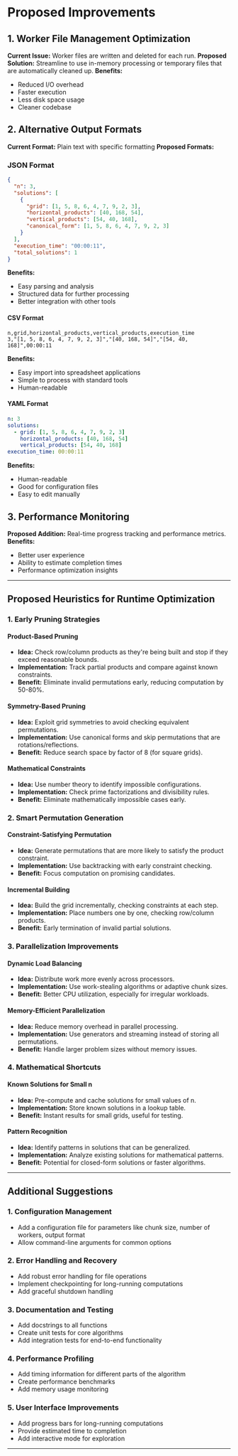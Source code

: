 # Proposed Improvements

## 1. Worker File Management Optimization

**Current Issue:** Worker files are written and deleted for each run.
**Proposed Solution:** Streamline to use in-memory processing or temporary files that are automatically cleaned up.
**Benefits:**

- Reduced I/O overhead
- Faster execution
- Less disk space usage
- Cleaner codebase

## 2. Alternative Output Formats

**Current Format:** Plain text with specific formatting
**Proposed Formats:**

### JSON Format

```json
{
  "n": 3,
  "solutions": [
    {
      "grid": [1, 5, 8, 6, 4, 7, 9, 2, 3],
      "horizontal_products": [40, 168, 54],
      "vertical_products": [54, 40, 168],
      "canonical_form": [1, 5, 8, 6, 4, 7, 9, 2, 3]
    }
  ],
  "execution_time": "00:00:11",
  "total_solutions": 1
}
```

**Benefits:**

- Easy parsing and analysis
- Structured data for further processing
- Better integration with other tools

#### CSV Format

```csv
n,grid,horizontal_products,vertical_products,execution_time
3,"[1, 5, 8, 6, 4, 7, 9, 2, 3]","[40, 168, 54]","[54, 40, 168]",00:00:11
```

**Benefits:**

- Easy import into spreadsheet applications
- Simple to process with standard tools
- Human-readable

#### YAML Format

```yaml
n: 3
solutions:
  - grid: [1, 5, 8, 6, 4, 7, 9, 2, 3]
    horizontal_products: [40, 168, 54]
    vertical_products: [54, 40, 168]
execution_time: 00:00:11
```

**Benefits:**

- Human-readable
- Good for configuration files
- Easy to edit manually

## 3. Performance Monitoring

**Proposed Addition:** Real-time progress tracking and performance metrics.
**Benefits:**

- Better user experience
- Ability to estimate completion times
- Performance optimization insights

---

## Proposed Heuristics for Runtime Optimization

### 1. Early Pruning Strategies

#### Product-Based Pruning

- **Idea:** Check row/column products as they're being built and stop if they exceed reasonable bounds.
- **Implementation:** Track partial products and compare against known constraints.
- **Benefit:** Eliminate invalid permutations early, reducing computation by 50-80%.

#### Symmetry-Based Pruning

- **Idea:** Exploit grid symmetries to avoid checking equivalent permutations.
- **Implementation:** Use canonical forms and skip permutations that are rotations/reflections.
- **Benefit:** Reduce search space by factor of 8 (for square grids).

#### Mathematical Constraints

- **Idea:** Use number theory to identify impossible configurations.
- **Implementation:** Check prime factorizations and divisibility rules.
- **Benefit:** Eliminate mathematically impossible cases early.

### 2. Smart Permutation Generation

#### Constraint-Satisfying Permutation

- **Idea:** Generate permutations that are more likely to satisfy the product constraint.
- **Implementation:** Use backtracking with early constraint checking.
- **Benefit:** Focus computation on promising candidates.

#### Incremental Building

- **Idea:** Build the grid incrementally, checking constraints at each step.
- **Implementation:** Place numbers one by one, checking row/column products.
- **Benefit:** Early termination of invalid partial solutions.

### 3. Parallelization Improvements

#### Dynamic Load Balancing

- **Idea:** Distribute work more evenly across processors.
- **Implementation:** Use work-stealing algorithms or adaptive chunk sizes.
- **Benefit:** Better CPU utilization, especially for irregular workloads.

#### Memory-Efficient Parallelization

- **Idea:** Reduce memory overhead in parallel processing.
- **Implementation:** Use generators and streaming instead of storing all permutations.
- **Benefit:** Handle larger problem sizes without memory issues.

### 4. Mathematical Shortcuts

#### Known Solutions for Small n

- **Idea:** Pre-compute and cache solutions for small values of n.
- **Implementation:** Store known solutions in a lookup table.
- **Benefit:** Instant results for small grids, useful for testing.

#### Pattern Recognition

- **Idea:** Identify patterns in solutions that can be generalized.
- **Implementation:** Analyze existing solutions for mathematical patterns.
- **Benefit:** Potential for closed-form solutions or faster algorithms.

---

## Additional Suggestions

### 1. Configuration Management

- Add a configuration file for parameters like chunk size, number of workers, output format
- Allow command-line arguments for common options

### 2. Error Handling and Recovery

- Add robust error handling for file operations
- Implement checkpointing for long-running computations
- Add graceful shutdown handling

### 3. Documentation and Testing

- Add docstrings to all functions
- Create unit tests for core algorithms
- Add integration tests for end-to-end functionality

### 4. Performance Profiling

- Add timing information for different parts of the algorithm
- Create performance benchmarks
- Add memory usage monitoring

### 5. User Interface Improvements

- Add progress bars for long-running computations
- Provide estimated time to completion
- Add interactive mode for exploration

---
